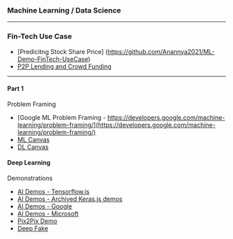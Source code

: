 ### Machine Learning / Data Science

---

### Fin-Tech Use Case 
* [Predicitng Stock Share Price] (https://github.com/Anannya2021/ML-Demo-FinTech-UseCase)
* [P2P Lending and Crowd Funding](https://www.nytimes.com/2019/08/16/technology/ai-humans.html)

---

#### Part 1
Problem Framing

* [Google ML Problem Framing - https://developers.google.com/machine-learning/problem-framing/](https://developers.google.com/machine-learning/problem-framing/)
* [ML Canvas](http://www.louisdorard.com/ml-canvas/)
* [DL Canvas](https://medium.com/intuitionmachine/introducing-the-deep-learning-canvas-a2e80a998f11)

#### Deep Learning
Demonstrations

* [AI Demos - Tensorflow.js](https://www.tensorflow.org/js/demos/)
* [AI Demos - Archived Keras.js demos](https://peterleong.github.io/keras-js/)
* [AI Demos - Google](https://experiments.withgoogle.com/collection/ai)
* [AI Demos - Microsoft](https://aidemos.microsoft.com/)
* [Pix2Pix Demo](https://affinelayer.com/pixsrv/)
* [Deep Fake](https://thispersondoesnotexist.com/)




